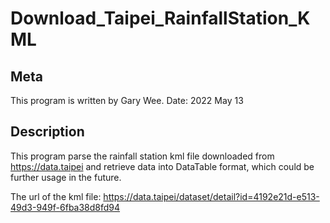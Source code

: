 # Download_Taipei_RainfallStation_KML

## Meta
This program is written by Gary Wee.
Date: 2022 May 13

## Description
This program parse the rainfall station kml file downloaded from https://data.taipei and retrieve data into DataTable format, which could be further usage in the future.

The url of the kml file: https://data.taipei/dataset/detail?id=4192e21d-e513-49d3-949f-6fba38d8fd94

